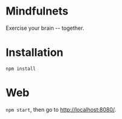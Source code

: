 # Mindfulnets

Exercise your brain -- together.

# Installation

`npm install`

# Web

`npm start`, then go to <http://localhost:8080/>.
